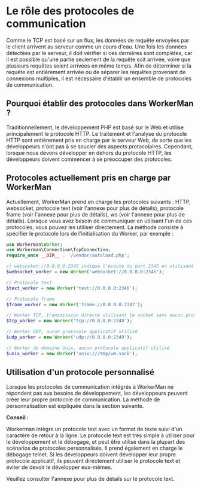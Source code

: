 # Le rôle des protocoles de communication
Comme le TCP est basé sur un flux, les données de requête envoyées par le client arrivent au serveur comme un cours d'eau. Une fois les données détectées par le serveur, il doit vérifier si ces dernières sont complètes, car il est possible qu'une partie seulement de la requête soit arrivée, voire que plusieurs requêtes soient arrivées en même temps. Afin de déterminer si la requête est entièrement arrivée ou de séparer les requêtes provenant de connexions multiples, il est nécessaire d'établir un ensemble de protocoles de communication.

## Pourquoi établir des protocoles dans WorkerMan ?

Traditionnellement, le développement PHP est basé sur le Web et utilise principalement le protocole HTTP. Le traitement et l'analyse du protocole HTTP sont entièrement pris en charge par le serveur Web, de sorte que les développeurs n'ont pas à se soucier des aspects protocolaires. Cependant, lorsque nous devons développer en dehors du protocole HTTP, les développeurs doivent commencer à se préoccuper des protocoles.

## Protocoles actuellement pris en charge par WorkerMan
Actuellement, WorkerMan prend en charge les protocoles suivants : HTTP, websocket, protocole text (voir l'annexe pour plus de détails), protocole frame (voir l'annexe pour plus de détails), ws (voir l'annexe pour plus de détails). Lorsque vous avez besoin de communiquer en utilisant l'un de ces protocoles, vous pouvez les utiliser directement. La méthode consiste à spécifier le protocole lors de l'initialisation du Worker, par exemple :

```php
use Workerman\Worker;
use Workerman\Connection\TcpConnection;
require_once __DIR__ . '/vendor/autoload.php';

// websocket://0.0.0.0:2345 indique l'écoute du port 2345 en utilisant le protocole websocket
$websocket_worker = new Worker('websocket://0.0.0.0:2345');

// Protocole text
$text_worker = new Worker('text://0.0.0.0:2346');

// Protocole frame
$frame_worker = new Worker('frame://0.0.0.0:2347');

// Worker TCP, transmission directe utilisant le socket sans aucun protocole applicatif
$tcp_worker = new Worker('tcp://0.0.0.0:2348');

// Worker UDP, aucun protocole applicatif utilisé
$udp_worker = new Worker('udp://0.0.0.0:2349');

// Worker de domaine Unix, aucun protocole applicatif utilisé
$unix_worker = new Worker('unix:///tmp/wm.sock');
```

## Utilisation d'un protocole personnalisé
Lorsque les protocoles de communication intégrés à WorkerMan ne répondent pas aux besoins de développement, les développeurs peuvent créer leur propre protocole de communication. La méthode de personnalisation est expliquée dans la section suivante.

**Conseil :**

Workerman intègre un protocole text avec un format de texte suivi d'un caractère de retour à la ligne. Le protocole text est très simple à utiliser pour le développement et le débogage, et peut être utilisé dans la plupart des scénarios de protocoles personnalisés. Il prend également en charge le débogage telnet. Si les développeurs doivent développer leur propre protocole applicatif, ils peuvent directement utiliser le protocole text et éviter de devoir le développer eux-mêmes.

Veuillez consulter l'annexe pour plus de détails sur le protocole text.
